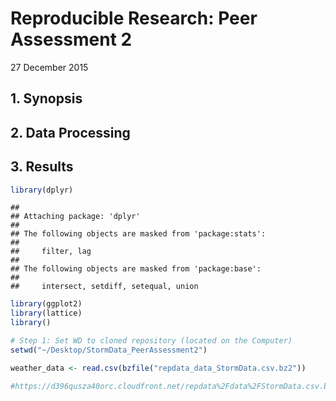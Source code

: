# Reproducible Research: Peer Assessment 2
27 December 2015  

## 1. Synopsis

## 2. Data Processing

## 3. Results


```r
library(dplyr)
```

```
## 
## Attaching package: 'dplyr'
## 
## The following objects are masked from 'package:stats':
## 
##     filter, lag
## 
## The following objects are masked from 'package:base':
## 
##     intersect, setdiff, setequal, union
```

```r
library(ggplot2)
library(lattice)
library()
```


```r
# Step 1: Set WD to cloned repository (located on the Computer)
setwd("~/Desktop/StormData_PeerAssessment2")

weather_data <- read.csv(bzfile("repdata_data_StormData.csv.bz2"))

#https://d396qusza40orc.cloudfront.net/repdata%2Fdata%2FStormData.csv.bz2
```

